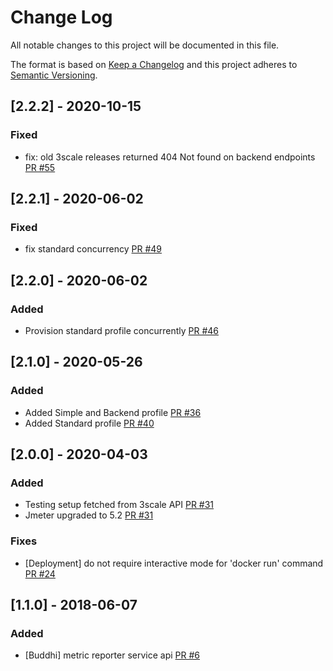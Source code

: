 # Change Log
All notable changes to this project will be documented in this file.

The format is based on [Keep a Changelog](http://keepachangelog.com/)
and this project adheres to [Semantic Versioning](http://semver.org/).

## [2.2.2] - 2020-10-15

### Fixed

- fix: old 3scale releases returned 404 Not found on backend endpoints [PR #55](https://github.com/3scale/perftest-toolkit/pull/55)

## [2.2.1] - 2020-06-02

### Fixed

- fix standard concurrency [PR #49](https://github.com/3scale/perftest-toolkit/pull/49)

## [2.2.0] - 2020-06-02

### Added

- Provision standard profile concurrently [PR #46](https://github.com/3scale/perftest-toolkit/pull/46)

## [2.1.0] - 2020-05-26

### Added

- Added Simple and Backend profile [PR #36](https://github.com/3scale/perftest-toolkit/pull/36)
- Added Standard profile [PR #40](https://github.com/3scale/perftest-toolkit/pull/40)

## [2.0.0] - 2020-04-03

### Added

- Testing setup fetched from 3scale API [PR #31](https://github.com/3scale/perftest-toolkit/pull/31)
- Jmeter upgraded to 5.2 [PR #31](https://github.com/3scale/perftest-toolkit/pull/31)

### Fixes

- [Deployment] do not require interactive mode for 'docker run' command [PR #24](https://github.com/3scale/perftest-toolkit/pull/24)

## [1.1.0] - 2018-06-07

### Added

- [Buddhi] metric reporter service api [PR #6](https://github.com/3scale/perftest-toolkit/pull/6)
